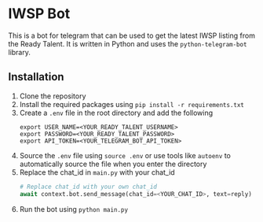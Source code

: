 # IWSP Bot
This is a bot for telegram that can be used to get the latest IWSP listing from the Ready Talent. It is written in Python and uses the `python-telegram-bot` library.

## Installation
1. Clone the repository
2. Install the required packages using `pip install -r requirements.txt`
3. Create a `.env` file in the root directory and add the following
   ```shell
   export USER_NAME=<YOUR_READY_TALENT_USERNAME>
   export PASSWORD=<YOUR_READY_TALENT_PASSWORD>
   export API_TOKEN=<YOUR_TELEGRAM_BOT_API_TOKEN>
   ```
4. Source the `.env` file using `source .env` or use tools like `autoenv` to automatically source the file when you enter the directory
5. Replace the chat_id in `main.py` with your chat_id
   ```python
   # Replace chat_id with your own chat_id
   await context.bot.send_message(chat_id=<YOUR_CHAT_ID>, text=reply)
   ```
6. Run the bot using `python main.py`